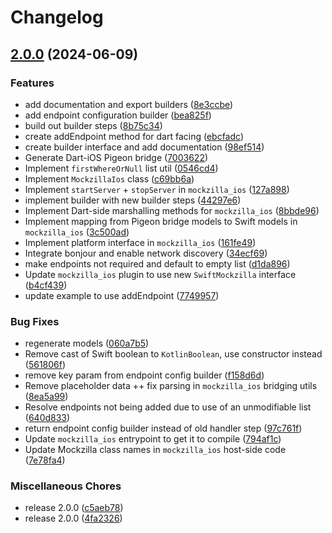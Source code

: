 # Changelog

## [2.0.0](https://github.com/Apadmi-Engineering/Mockzilla/compare/flutter-mockzilla-v0.0.1...flutter-mockzilla-v2.0.0) (2024-06-09)


### Features

* add documentation and export builders ([8e3ccbe](https://github.com/Apadmi-Engineering/Mockzilla/commit/8e3ccbe08e44e80dde7f60914604fbc18dbdad66))
* add endpoint configuration builder ([bea825f](https://github.com/Apadmi-Engineering/Mockzilla/commit/bea825fef2b6766d929e63583a5002e388bd412b))
* build out builder steps ([8b75c34](https://github.com/Apadmi-Engineering/Mockzilla/commit/8b75c341a093d1cf4c614b52804dbf2d92f3a995))
* create addEndpoint method for dart facing ([ebcfadc](https://github.com/Apadmi-Engineering/Mockzilla/commit/ebcfadce9fef3746c1068e12a304e5532621878c))
* create builder interface and add documentation ([98ef514](https://github.com/Apadmi-Engineering/Mockzilla/commit/98ef514a89df02f1eefd2452d2c29c6c3665bbf9))
* Generate Dart-iOS Pigeon bridge ([7003622](https://github.com/Apadmi-Engineering/Mockzilla/commit/70036227e27e96f5b728e3308b4e17b9b14d7a4f))
* Implement `firstWhereOrNull` list util ([0546cd4](https://github.com/Apadmi-Engineering/Mockzilla/commit/0546cd40e987320263514bee9113888f42d43ba6))
* Implement `MockzillaIos` class ([c69bb6a](https://github.com/Apadmi-Engineering/Mockzilla/commit/c69bb6a0115c1cc71a9a8f46c9462a69bdf9504a))
* Implement `startServer` + `stopServer` in `mockzilla_ios` ([127a898](https://github.com/Apadmi-Engineering/Mockzilla/commit/127a898de9a807051a5488fe63814c2560bbf6e5))
* implement builder with new builder steps ([44297e6](https://github.com/Apadmi-Engineering/Mockzilla/commit/44297e63b050ea68e3266347f08a2ee2a37edbd6))
* Implement Dart-side marshalling methods for `mockzilla_ios` ([8bbde96](https://github.com/Apadmi-Engineering/Mockzilla/commit/8bbde96dc1c80bb7701cc3f895af6c155fb9226f))
* Implement mapping from Pigeon bridge models to Swift models in `mockzilla_ios` ([3c500ad](https://github.com/Apadmi-Engineering/Mockzilla/commit/3c500ad406949cdef28d7069878b7598583cd5df))
* Implement platform interface in `mockzilla_ios` ([161fe49](https://github.com/Apadmi-Engineering/Mockzilla/commit/161fe49b2c731655cd984b7288d08a900daf9e39))
* Integrate bonjour and enable network discovery ([34ecf69](https://github.com/Apadmi-Engineering/Mockzilla/commit/34ecf6923db72438df826ef1593d3a946176eebc))
* make endpoints not required and default to empty list ([d1da896](https://github.com/Apadmi-Engineering/Mockzilla/commit/d1da8963e7b9a27886bab7bf2b1b66027a4819bb))
* Update `mockzilla_ios` plugin to use new `SwiftMockzilla` interface ([b4cf439](https://github.com/Apadmi-Engineering/Mockzilla/commit/b4cf43993e2932dd133c642f517784b17751df3a))
* update example to use addEndpoint ([7749957](https://github.com/Apadmi-Engineering/Mockzilla/commit/77499573a95fbf9b8ecf688495d8a91bf7f8b6cc))


### Bug Fixes

* regenerate models ([060a7b5](https://github.com/Apadmi-Engineering/Mockzilla/commit/060a7b59af516cde6847def92d1c8ca83e78927b))
* Remove cast of Swift boolean to `KotlinBoolean`, use constructor instead ([561806f](https://github.com/Apadmi-Engineering/Mockzilla/commit/561806fa47cd0a9d5e652e55a007ed6f5eb88039))
* remove key param from endpoint config builder ([f158d6d](https://github.com/Apadmi-Engineering/Mockzilla/commit/f158d6db05f96f9746d279a7be0f16211645a6a2))
* Remove placeholder data ++ fix parsing in `mockzilla_ios` bridging utils ([8ea5a99](https://github.com/Apadmi-Engineering/Mockzilla/commit/8ea5a999a168746a54ab6d413b7f9f9393d233cc))
* Resolve endpoints not being added due to use of an unmodifiable list ([640d833](https://github.com/Apadmi-Engineering/Mockzilla/commit/640d83324bd91627a325a25ad7bed35ebcb44939))
* return endpoint config builder instead of old handler step ([97c761f](https://github.com/Apadmi-Engineering/Mockzilla/commit/97c761fcaa9895efdebd201404a289327b5ab2b0))
* Update `mockzilla_ios` entrypoint to get it to compile ([794af1c](https://github.com/Apadmi-Engineering/Mockzilla/commit/794af1c7dacc40a956c5ba6b5b3f12e521716a4c))
* Update Mockzilla class names in `mockzilla_ios` host-side code ([7e78fa4](https://github.com/Apadmi-Engineering/Mockzilla/commit/7e78fa489620061af565fd3a602314a0143f00c1))


### Miscellaneous Chores

* release 2.0.0 ([c5aeb78](https://github.com/Apadmi-Engineering/Mockzilla/commit/c5aeb78c070a0dcee855920b6f0dce1966b98245))
* release 2.0.0 ([4fa2326](https://github.com/Apadmi-Engineering/Mockzilla/commit/4fa2326c45a13f764dbe8549cf91bae36db85a1b))

